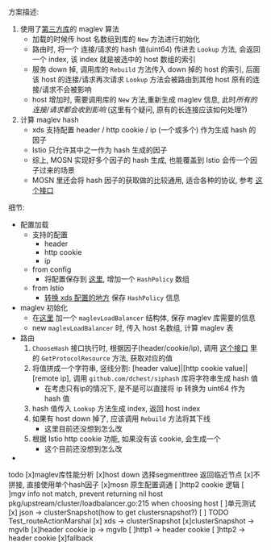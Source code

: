 

方案描述:
1. 使用了[第三方库](https://github.com/dgryski/go-maglev)的 maglev 算法
    - 加载的时候传 host 名数组到库的 `New` 方法进行初始化
    - 路由时, 将一个 连接/请求的 hash 值(uint64) 传进去 `Lookup` 方法, 会返回一个 index, 该 index 就是被选中的 host 数组的索引
    - 服务 down 掉, 调用库的 `Rebuild` 方法传入 down 掉的 host 的索引, 后面该 host 的连接/请求再次请求 `Lookup` 方法会被路由到其他 host 原有的连接/请求不会被影响
    - host 增加时, 需要调用库的 `New` 方法,重新生成 maglev 信息, 此时*所有的连接/请求都会收到影响* (这里有个疑问, 原有的长连接应该如何处理?)
2. 计算 maglev hash
    - xds 支持配置 header / http cookie / ip (一个或多个) 作为生成 hash 的因子
    - Istio 只允许其中之一作为 hash 生成的因子
    - 综上, MOSN 实现好多个因子的 hash 生成, 也能覆盖到 Istio 会传一个因子过来的场景
    - MOSN 里还会将 hash 因子的获取做的比较通用, 适合各种的协议, 参考 [这个接口](https://github.com/mosn/mosn/pull/1107)


细节:
- 配置加载
    - 支持的配置
        - header 
        - http cookie
        - ip
    - from config
        - 将配置保存到 [这里](https://github.com/mosn/mosn/blob/feature-istio_adapter/pkg/config/v2/route.go#L54), 增加一个 `HashPolicy` 数组 
    - from Istio
        - [转换 xds 配置的地方](https://github.com/mosn/mosn/blob/feature-istio_adapter/pkg/xds/conv/convertxds.go#L840) 保存 `HashPolicy` 信息
- maglev 初始化
    - 在[这里](https://github.com/mosn/mosn/blob/feature-istio_adapter/pkg/upstream/cluster/loadbalancer.go#L96) 加一个 `maglevLoadBalancer` 结构体, 保存 maglev 库需要的信息
    - new `maglevLoadBalancer` 时, 传入 host 名数组, 计算 maglev 表
- 路由
    1. `ChooseHash` 接口执行时, 根据因子(header/cookie/ip), 调用 [这个接口](https://github.com/mosn/mosn/pull/1107) 里的 `GetProtocolResource` 方法, 获取对应的值
    2. 将值拼成一个字符串, 竖线分割: [header value]|[http cookie value]|[remote ip], 调用 `github.com/dchest/siphash` 库将字符串生成 hash 值
        - 在考虑只有ip的情况下, 是不是可以直接将 ip 转换为 uint64 作为 hash 值
    3. hash 值传入 `Lookup` 方法生成 index, 返回 host index
    4. 如果有 host down 掉了, 应该调用 `Rebuild` 方法将其下线
        - 这里目前还没想到怎么改
    5. 根据 Istio http cookie 功能, 如果没有该 cookie, 会生成一个
        - 这个目前还没想到怎么改
- 

todo
[x]maglev库性能分析
[x]host down 选择segmenttree 返回临近节点
[x]不拼接, 直接使用单个hash因子
[x]mosn 原生配置调通
[ ]http2 cookie 逻辑
[ ]mgv info not match, prevent returning nil host pkg/upstream/cluster/loadbalancer.go:215 when choosing host
[ ]单元测试
    [x] json -> clusterSnapshot(how to get clustersnapshot?)
    [ ] TODO Test_routeActionMarshal
    [x] xds -> clusterSnapshot
    [x]clusterSnapshot -> mgvlb
    [x]header cookie ip -> mgvlb
        [ ]http1 -> header cookie
        [ ]http2 -> header cookie
    [x]fallback
